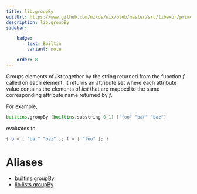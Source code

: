 ```yaml
---
title: lib.groupBy
editUrl: https://www.github.com/nixos/nix/blob/master/src/libexpr/primops.cc
description: lib.groupBy
sidebar:

    badge:
        text: Builtin
        variant: note

    order: 8
---
```


Groups elements of *list* together by the string returned from the
function *f* called on each element. It returns an attribute set
where each attribute value contains the elements of *list* that are
mapped to the same corresponding attribute name returned by *f*.

For example,

```nix
builtins.groupBy (builtins.substring 0 1) ["foo" "bar" "baz"]
```

evaluates to

```nix
{ b = [ "bar" "baz" ]; f = [ "foo" ]; }
```


# Aliases

- [builtins.groupBy](./reference/builtins/builtins-groupBy)
- [lib.lists.groupBy](./reference/lib/lists/lib-lists-groupBy)


